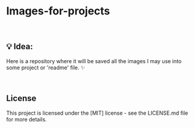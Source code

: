 # Images-for-projects

<br>

## 💡 Idea:
Here is a repository where it will be saved all the images I may use into some project or 'readme' file. ✨


<br>

## License
This project is licensed under the [MIT] license - see the LICENSE.md file for more details.
